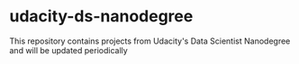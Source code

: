 # udacity-ds-nanodegree
This repository contains projects from Udacity's Data Scientist Nanodegree and will be updated periodically

